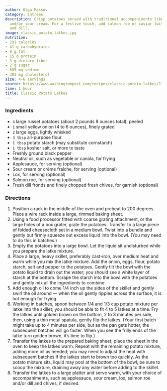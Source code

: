 ```yaml
---
author: Olga Massov
category: Entrees
description: Crisp potatoes served with traditional accompaniments like applesauce
  and/or sour cream. For a festive touch, add salmon roe or caviar (with crème fraîche)
  and dill.
image: classic_potato_latkes.jpg
nutrition:
- 291 calories
- 41 g carbohydrates
- 8 g fat
- 15 g protein
- 3 g dietary fiber
- 2 g sugar
- 685 mg sodium
- 301 mg cholesterol
size: 4-6 servings
source: https://www.washingtonpost.com/recipes/classic-potato-latkes/17674/?itid=lk_inline_manual_82
time: 1 hour
title: Classic Potato Latkes
---
```

### Ingredients

* `4` large russet potatoes (about 2 pounds 8 ounces total), peeled
* `1` small yellow onion (4 to 6 ounces), finely grated
* `2` large eggs, lightly whisked
* `3 tbsp` all-purpose flour
* `1 tbsp` potato starch (may substitute cornstarch)
* `1 tbsp` kosher salt, or more to taste
* Freshly ground black pepper
* Neutral oil, such as vegetable or canola, for frying
* Applesauce, for serving (optional)
* Sour cream or crème fraîche, for serving (optional)
* Lox, for serving (optional)
* Salmon roe, for serving (optional)
* Fresh dill fronds and finely chopped fresh chives, for garnish (optional)

### Directions

1. Position a rack in the middle of the oven and preheat to 200 degrees. Place a wire rack inside a large, rimmed baking sheet.
2. Using a food processor fitted with coarse grating attachment, or the large holes of a box grater, grate the potatoes. Transfer to a large piece of folded cheesecloth set in a medium bowl. Twist into a bundle and gently but firmly squeeze out excess liquid into the bowl. (You may need to do this in batches.)
3. Empty the potatoes into a large bowl. Let the liquid sit undisturbed while you prepare the latke mixture.
4. Place a large, heavy skillet, preferably cast-iron, over medium heat and warm while you mix the latke mixture. Add the onion, eggs, flour, potato starch, salt and pepper to the potatoes. Gently tilt the bowl with the potato liquid to drain out the water; you should see a white layer of starch at the bottom. Scrape the starch into the bowl with the potatoes and gently mix all the ingredients to combine.
5. Add enough oil to come 1/4 inch up the sides of the skillet and gently swirl the oil around — when the oil gently ripples across the surface, it is hot enough for frying.
6. Working in batches, spoon between 1/4 and 1/3 cup potato mixture per latke into the skillet; you should be able to fit 4 to 5 latkes at a time. Fry the latkes until golden brown on the bottom, 2 to 3 minutes per side, then, using a thin metal spatula, gently flip the latkes. (Your first batch might take up to 4 minutes per side, but as the pan gets hotter, the subsequent batches will go faster. When you see the frilly ends of the latke turn golden brown, it’s time to flip.)
7. Transfer the latkes to the prepared baking sheet; place the sheet in the oven to keep the latkes warm. Repeat with the remaining potato mixture, adding more oil as needed; you may need to adjust the heat with subsequent batches if the latkes start to brown too quickly. As the potato mixture sits, liquid may pool at the bottom of the bowl; be sure to scoop the mixture, draining away any water before adding to the skillet.
8. Transfer the latkes to a large platter and serve warm, with your choice of accompaniments, such as applesauce, sour cream, lox, salmon roe and/or dill and chives, if desired.